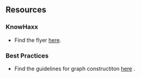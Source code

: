 ## Resources

### KnowHaxx

* Find the flyer [here](./assets/resources/knowhax-flyer.pdf).

### Best Practices
 * Find the guidelines for graph constructiton [here](./resource-pages/graph-construction-guidelines.md) .
